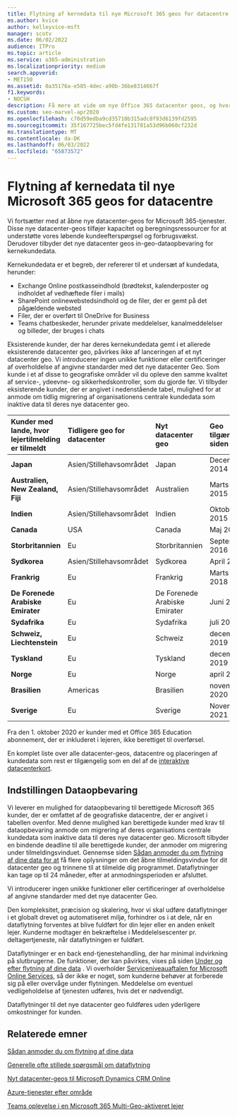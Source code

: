 ```yaml
---
title: Flytning af kernedata til nye Microsoft 365 geos for datacentre
ms.author: kvice
author: kelleyvice-msft
manager: scotv
ms.date: 06/02/2022
audience: ITPro
ms.topic: article
ms.service: o365-administration
ms.localizationpriority: medium
search.appverid:
- MET150
ms.assetid: 0a35176a-e585-4dec-a90b-36be8314667f
f1.keywords:
- NOCSH
description: Få mere at vide om nye Office 365 datacenter geos, og hvordan du bruger indstillingen for dataopbevaring til at anmode om en flytning af dine kernedata til en ny geo.
ms.custom: seo-marvel-apr2020
ms.openlocfilehash: c70d59edba9cd35710b315adc8f93d6139fd2595
ms.sourcegitcommit: 35f167725bec5fd4fe131781a53d96b060cf232d
ms.translationtype: MT
ms.contentlocale: da-DK
ms.lasthandoff: 06/03/2022
ms.locfileid: "65873572"
---
```

# <a name="moving-core-data-to-new-microsoft-365-datacenter-geos"></a>Flytning af kernedata til nye Microsoft 365 geos for datacentre

Vi fortsætter med at åbne nye datacenter-geos for Microsoft 365-tjenester. Disse nye datacenter-geos tilføjer kapacitet og beregningsressourcer for at understøtte vores løbende kundeefterspørgsel og forbrugsvækst. Derudover tilbyder det nye datacenter geos in-geo-dataopbevaring for kernekundedata.

Kernekundedata er et begreb, der refererer til et undersæt af kundedata, herunder:

- Exchange Online postkasseindhold (brødtekst, kalenderposter og indholdet af vedhæftede filer i mails)
- SharePoint onlinewebstedsindhold og de filer, der er gemt på det pågældende websted
- Filer, der er overført til OneDrive for Business
- Teams chatbeskeder, herunder private meddelelser, kanalmeddelelser og billeder, der bruges i chats
  
Eksisterende kunder, der har deres kernekundedata gemt i et allerede eksisterende datacenter geo, påvirkes ikke af lanceringen af et nyt datacenter geo. Vi introducerer ingen unikke funktioner eller certificeringer af overholdelse af angivne standarder med det nye datacenter Geo. Som kunde i et af disse to geografiske områder vil du opleve den samme kvalitet af service-, ydeevne- og sikkerhedskontroller, som du gjorde før. Vi tilbyder eksisterende kunder, der er angivet i nedenstående tabel, mulighed for at anmode om tidlig migrering af organisationens centrale kundedata som inaktive data til deres nye datacenter geo.
  
| Kunder med lande, hvor lejertilmelding er tilmeldt | Tidligere geo for datacenter | Nyt datacenter geo | Geo tilgængelig siden |
|:-----|:-----|:-----|:-----|
|**Japan**| Asien/Stillehavsområdet | Japan | December 2014 |
|**Australien, New Zealand, Fiji**| Asien/Stillehavsområdet | Australien | Marts 2015 |
|**Indien**| Asien/Stillehavsområdet | Indien | Oktober 2015 |
|**Canada**| USA | Canada | Maj 2016 |
|**Storbritannien**| Eu | Storbritannien | September 2016 |
|**Sydkorea**| Asien/Stillehavsområdet | Sydkorea | April 2017 |
|**Frankrig**| Eu | Frankrig | Marts 2018 |
|**De Forenede Arabiske Emirater**| Eu | De Forenede Arabiske Emirater | Juni 2019 |
|**Sydafrika**| Eu | Sydafrika | juli 2019 |
|**Schweiz, Liechtenstein**| Eu | Schweiz | december 2019 |
|**Tyskland**| Eu | Tyskland | december 2019 |
|**Norge**| Eu | Norge | april 2020 |
|**Brasilien**| Americas | Brasilien | november 2020 |
|**Sverige**| Eu | Sverige | November 2021 |

Fra den 1. oktober 2020 er kunder med et Office 365 Education abonnement, der er inkluderet i lejeren, ikke berettiget til overførsel.

En komplet liste over alle datacenter-geos, datacentre og placeringen af kundedata som rest er tilgængelig som en del af de [interaktive datacenterkort](https://office.com/datamaps).
  
## <a name="data-residency-option"></a>Indstillingen Dataopbevaring

Vi leverer en mulighed for dataopbevaring til berettigede Microsoft 365 kunder, der er omfattet af de geografiske datacentre, der er angivet i tabellen ovenfor. Med denne mulighed kan berettigede kunder med krav til dataopbevaring anmode om migrering af deres organisations centrale kundedata som inaktive data til deres nye datacenter geo.  Microsoft tilbyder en bindende deadline til alle berettigede kunder, der anmoder om migrering under tilmeldingsvinduet.  Gennemse siden [Sådan anmoder du om flytning af dine data for at](request-your-data-move.md) få flere oplysninger om det åbne tilmeldingsvindue for dit datacenter geo og trinnene til at tilmelde dig programmet.  Dataflytninger kan tage op til 24 måneder, efter at anmodningsperioden er afsluttet.

Vi introducerer ingen unikke funktioner eller certificeringer af overholdelse af angivne standarder med det nye datacenter Geo.

Den kompleksitet, præcision og skalering, hvor vi skal udføre dataflytninger i et globalt drevet og automatiseret miljø, forhindrer os i at dele, når en dataflytning forventes at blive fuldført for din lejer eller en anden enkelt lejer. Kunderne modtager én bekræftelse i Meddelelsescenter pr. deltagertjeneste, når dataflytningen er fuldført.

Dataflytninger er en back end-tjenestehandling, der har minimal indvirkning på slutbrugerne. De funktioner, der kan påvirkes, vises på siden [Under og efter flytning af dine data](during-and-after-your-data-move.md) . Vi overholder [Serviceniveauaftalen for Microsoft Online Services,](https://go.microsoft.com/fwlink/p/?LinkId=523897) så der ikke er noget, som kunderne behøver at forberede sig på eller overvåge under flytningen. Meddelelse om eventuel vedligeholdelse af tjenesten udføres, hvis det er nødvendigt.

Dataflytninger til det nye datacenter geo fuldføres uden yderligere omkostninger for kunden.

## <a name="related-topics"></a>Relaterede emner

[Sådan anmoder du om flytning af dine data](request-your-data-move.md)

[Generelle ofte stillede spørgsmål om dataflytning](data-move-faq.md)
  
[Nyt datacenter-geos til Microsoft Dynamics CRM Online](/power-platform/admin/new-datacenter-regions)
  
[Azure-tjenester efter område](https://azure.microsoft.com/regions/)

[Teams oplevelse i en Microsoft 365 Multi-Geo-aktiveret lejer](/microsoftteams/teams-experience-o365odb-spo-multi-geo)

